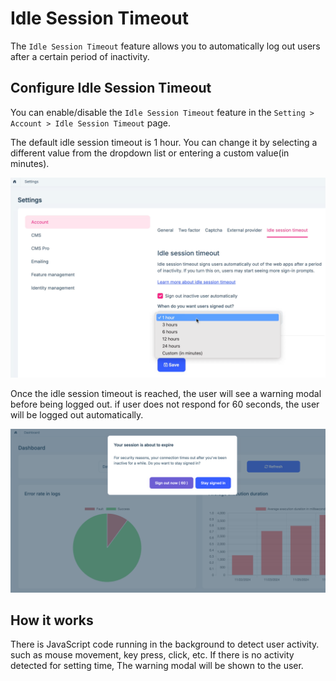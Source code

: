 # Idle Session Timeout

The `Idle Session Timeout` feature allows you to automatically log out users after a certain period of inactivity.

## Configure Idle Session Timeout

You can enable/disable the `Idle Session Timeout` feature in the `Setting > Account > Idle Session Timeout` page.

The default idle session timeout is 1 hour. You can change it by selecting a different value from the dropdown list or entering a custom value(in minutes).

![idle-setting](../../images/idle-setting.png)

Once the idle session timeout is reached, the user will see a warning modal before being logged out. if user does not respond for 60 seconds, the user will be logged out automatically.

![idle-setting](../../images/idle-message.png)

## How it works

There is JavaScript code running in the background to detect user activity. such as mouse movement, key press, click, etc. If there is no activity detected for setting time, The warning modal will be shown to the user.
